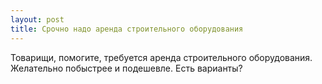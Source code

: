 ```yaml
---
layout: post 
title: Срочно надо аренда строительного оборудования 
--- 
```

Товарищи, помогите, требуется аренда строительного оборудования. Желательно побыстрее и подешевле. Есть варианты?